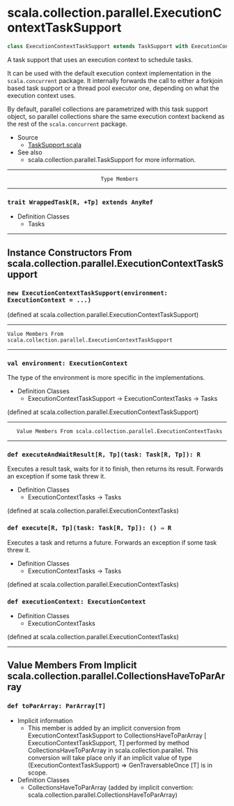 
#            scala.collection.parallel.ExecutionContextTaskSupport            #

```scala
class ExecutionContextTaskSupport extends TaskSupport with ExecutionContextTasks
```

A task support that uses an execution context to schedule tasks.

It can be used with the default execution context implementation in the
 `scala.concurrent` package. It internally forwards the call to either a
forkjoin based task support or a thread pool executor one, depending on what the
execution context uses.

By default, parallel collections are parametrized with this task support object,
so parallel collections share the same execution context backend as the rest of
the `scala.concurrent` package.

* Source
  * [TaskSupport.scala](https://github.com/scala/scala/tree/6d09a1ba5f/src/library/scala/collection/parallel/TaskSupport.scala#L1)
* See also
  * scala.collection.parallel.TaskSupport for more information.


--------------------------------------------------------------------------------
                                  Type Members
--------------------------------------------------------------------------------


### `trait WrappedTask[R, +Tp] extends AnyRef`                               ###

* Definition Classes
  * Tasks


--------------------------------------------------------------------------------
Instance Constructors From scala.collection.parallel.ExecutionContextTaskSupport
--------------------------------------------------------------------------------


### `new ExecutionContextTaskSupport(environment: ExecutionContext = ...)`   ###

(defined at scala.collection.parallel.ExecutionContextTaskSupport)


--------------------------------------------------------------------------------
    Value Members From scala.collection.parallel.ExecutionContextTaskSupport
--------------------------------------------------------------------------------


### `val environment: ExecutionContext`                                      ###

The type of the environment is more specific in the implementations.

* Definition Classes
  * ExecutionContextTaskSupport → ExecutionContextTasks → Tasks

(defined at scala.collection.parallel.ExecutionContextTaskSupport)


--------------------------------------------------------------------------------
       Value Members From scala.collection.parallel.ExecutionContextTasks
--------------------------------------------------------------------------------


### `def executeAndWaitResult[R, Tp](task: Task[R, Tp]): R`                  ###

Executes a result task, waits for it to finish, then returns its result.
Forwards an exception if some task threw it.

* Definition Classes
  * ExecutionContextTasks → Tasks

(defined at scala.collection.parallel.ExecutionContextTasks)


### `def execute[R, Tp](task: Task[R, Tp]): () ⇒ R`                          ###

Executes a task and returns a future. Forwards an exception if some task threw
it.

* Definition Classes
  * ExecutionContextTasks → Tasks

(defined at scala.collection.parallel.ExecutionContextTasks)


### `def executionContext: ExecutionContext`                                 ###

* Definition Classes
  * ExecutionContextTasks

(defined at scala.collection.parallel.ExecutionContextTasks)


--------------------------------------------------------------------------------
Value Members From Implicit scala.collection.parallel.CollectionsHaveToParArray
--------------------------------------------------------------------------------


### `def toParArray: ParArray[T]`                                            ###

* Implicit information
  * This member is added by an implicit conversion from
    ExecutionContextTaskSupport to CollectionsHaveToParArray [
    ExecutionContextTaskSupport, T] performed by method
    CollectionsHaveToParArray in scala.collection.parallel. This conversion will
    take place only if an implicit value of type (ExecutionContextTaskSupport) ⇒
    GenTraversableOnce [T] is in scope.
* Definition Classes
  * CollectionsHaveToParArray
(added by implicit convertion: scala.collection.parallel.CollectionsHaveToParArray)

